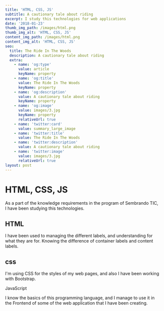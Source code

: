 ```yaml
---
title: 'HTML, CSS, JS'
subtitle: A cautionary tale about riding
excerpt: I study this technologies for web applications
date: '2018-01-23'
thumb_img_path: /images/html.png
thumb_img_alt: 'HTML, CSS, JS'
content_img_path: /images/html.png
content_img_alt: 'HTML, CSS, JS'
seo:
  title: The Ride In The Woods
  description: A cautionary tale about riding
  extra:
    - name: 'og:type'
      value: article
      keyName: property
    - name: 'og:title'
      value: The Ride In The Woods
      keyName: property
    - name: 'og:description'
      value: A cautionary tale about riding
      keyName: property
    - name: 'og:image'
      value: images/3.jpg
      keyName: property
      relativeUrl: true
    - name: 'twitter:card'
      value: summary_large_image
    - name: 'twitter:title'
      value: The Ride In The Woods
    - name: 'twitter:description'
      value: A cautionary tale about riding
    - name: 'twitter:image'
      value: images/3.jpg
      relativeUrl: true
layout: post
---
```

# **HTML, CSS, JS**

As a part of the knowledge requirements in the program of Sembrando TIC, I have been studying this technologies.

## HTML

I have been used to managing the different labels, and understanding for what they are for. Knowing the difference of container labels and content labels.

## css

I'm using CSS for the styles of my web pages, and also I have been working with Bootstrap.  

JavaScript

I know the basics of this programming language, and I manage to use it in the Frontend of some of the web application that I have been creating.  
